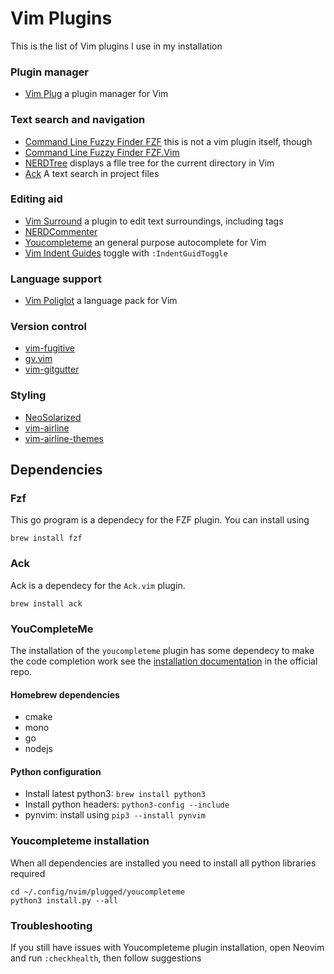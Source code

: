 # Vim Plugins

This is the list of Vim plugins I use in my installation

### Plugin manager
- [Vim Plug](https://github.com/junegunn/vim-plug) a plugin manager for Vim

### Text search and navigation
- [Command Line Fuzzy Finder FZF](https://github.com/junegunn/fzf) this is not a vim plugin itself, though
- [Command Line Fuzzy Finder FZF.Vim](https://github.com/junegunn/fzf.vim)
- [NERDTree](https://github.com/scrooloose/nerdtree) displays a flle tree for the current directory in Vim
- [Ack](https://github.com/mileszs/ack.vim) A text search in project files

### Editing aid
- [Vim Surround](https://github.com/tpope/vim-surround) a plugin to edit text surroundings, including tags
- [NERDCommenter](https://github.com/scrooloose/nerdcommenter)
- [Youcompleteme](https://github.com/valloric/youcompleteme) an general purpose autocomplete for Vim
- [Vim Indent Guides](https://github.com/nathanaelkane/vim-indent-guides) toggle with `:IndentGuidToggle`

### Language support
- [Vim Poliglot](https://github.com/sheerun/vim-polyglot) a language pack for Vim 

### Version control
- [vim-fugitive](https://github.com/tpope/vim-fugitive)
- [gv.vim](https://github.com/junegunn/gv.vim)
- [vim-gitgutter](https://github.com/airblade/vim-gitgutter)

### Styling 
- [NeoSolarized](https://github.com/iCyMind/NeoSolarized)
- [vim-airline](https://github.com/vim-airline/vim-airline)
- [vim-airline-themes](https://github.com/vim-airline/vim-airline-themes)

## Dependencies

### Fzf

This go program is a dependecy for the FZF plugin. You can install using

```
brew install fzf
```

### Ack

Ack is a dependecy for the `Ack.vim` plugin.

```
brew install ack
```

### YouCompleteMe

The installation of the `youcompleteme` plugin has some dependecy to make the code completion work see the 
[installation documentation](https://github.com/ycm-core/YouCompleteMe#installation) in the official repo. 

#### Homebrew dependencies
- cmake
- mono
- go
- nodejs

#### Python configuration
- Install latest python3: `brew install python3`
- Install python headers: `python3-config --include`
- pynvim: install using `pip3 --install pynvim`

### Youcompleteme installation
When all dependencies are installed you need to install all python libraries required

```
cd ~/.config/nvim/plugged/youcompleteme
python3 install.py --all
```

### Troubleshooting
If you still have issues with Youcompleteme plugin installation, open Neovim and run `:checkhealth`, then follow suggestions
